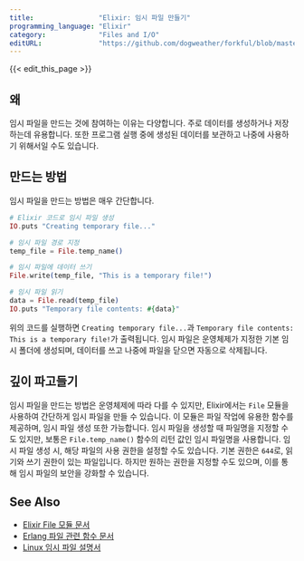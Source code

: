 ```yaml
---
title:                "Elixir: 임시 파일 만들기"
programming_language: "Elixir"
category:             "Files and I/O"
editURL:              "https://github.com/dogweather/forkful/blob/master/content/ko/elixir/creating-a-temporary-file.md"
---
```


{{< edit_this_page >}}

## 왜

임시 파일을 만드는 것에 참여하는 이유는 다양합니다. 주로 데이터를 생성하거나 저장하는데 유용합니다. 또한 프로그램 실행 중에 생성된 데이터를 보관하고 나중에 사용하기 위해서일 수도 있습니다.

## 만드는 방법

임시 파일을 만드는 방법은 매우 간단합니다.

```Elixir
# Elixir 코드로 임시 파일 생성
IO.puts "Creating temporary file..."

# 임시 파일 경로 지정
temp_file = File.temp_name()

# 임시 파일에 데이터 쓰기
File.write(temp_file, "This is a temporary file!")

# 임시 파일 읽기
data = File.read(temp_file)
IO.puts "Temporary file contents: #{data}"
```

위의 코드를 실행하면 `Creating temporary file...`과 `Temporary file contents: This is a temporary file!`가 출력됩니다. 임시 파일은 운영체제가 지정한 기본 임시 폴더에 생성되며, 데이터를 쓰고 나중에 파일을 닫으면 자동으로 삭제됩니다.

## 깊이 파고들기

임시 파일을 만드는 방법은 운영체제에 따라 다를 수 있지만, Elixir에서는 `File` 모듈을 사용하여 간단하게 임시 파일을 만들 수 있습니다. 이 모듈은 파일 작업에 유용한 함수를 제공하며, 임시 파일 생성 또한 가능합니다. 임시 파일을 생성할 때 파일명을 지정할 수도 있지만, 보통은 `File.temp_name()` 함수의 리턴 값인 임시 파일명을 사용합니다. 임시 파일 생성 시, 해당 파일의 사용 권한을 설정할 수도 있습니다. 기본 권한은 `644`로, 읽기와 쓰기 권한이 있는 파일입니다. 하지만 원하는 권한을 지정할 수도 있으며, 이를 통해 임시 파일의 보안을 강화할 수 있습니다.

## See Also

- [Elixir File 모듈 문서](https://hexdocs.pm/elixir/File.html)
- [Erlang 파일 관련 함수 문서](http://erlang.org/doc/man/file.html)
- [Linux 임시 파일 설명서](https://en.wikipedia.org/wiki/Temporary_file#Linux)